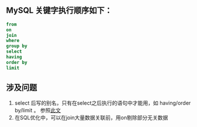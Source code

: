 ## MySQL 关键字执行顺序如下：

```sql
from
on
join
where
group by
select
having
order by
limit
```

## 涉及问题

1. select 后写的别名，只有在select之后执行的语句中才能用，如 having/order by/limit 。
参照[此文](https://blog.csdn.net/m0_69057918/article/details/132146466)
2. 在SQL优化中，可以在join大量数据关联前，用on剔除部分无关数据
